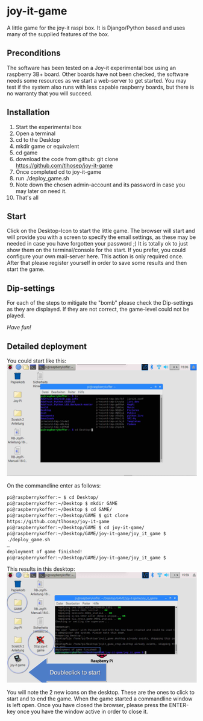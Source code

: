 # joy-it-game
A little game for the joy-it raspi box. It is Django/Python based and uses many of the supplied features of the box.

## Preconditions
The software has been tested on a Joy-it experimental box using an raspberry 3B+ board.
Other boards have not been checked, the software needs some resources as we start a 
web-server to get started.
You may test if the system also runs with less capable raspberry boards, but there 
is no warranty that you will succeed.

## Installation
1. Start the experimental box
2. Open a terminal
3. cd to the Desktop
4. mkdir game or equivalent
5. cd game
6. download the code from github: git clone https://github.com/tlhosep/joy-it-game
7. Once completed cd to joy-it-game
8. run ./deploy_game.sh
9. Note down the chosen admin-account and its password in case you may later on need 
   it.
9. That's all

## Start
Click on the Desktop-Icon to start the little game. The browser will start and will 
provide you with a screen to specify the email settings, as these may be needed in 
case you have forgotten your password ;) It is totally ok to just show them on the 
terminal/console for the start. If you prefer, you could configure your own mail-server 
here.
This action is only required once.
After that please register yourself in order to save some results and then start the 
game.

## Dip-settings
For each of the steps to mitigate the "bomb" please check the Dip-settings as they 
are displayed. If they are not correct, the game-level could not be played.

*Have fun!*

## Detailed deployment

You could start like this:
![alt text](https://github.com/tlhosep/joy-it-game/blob/master/joy_it_game/assets/screen_joyit_deployment_start.jpg)

On the commandline enter as follows:
```
pi@raspberrykoffer:~ $ cd Desktop/
pi@raspberrykoffer:~/Desktop $ mkdir GAME
pi@raspberrykoffer:~/Desktop $ cd GAME/
pi@raspberrykoffer:~/Desktop/GAME $ git clone https://github.com/tlhosep/joy-it-game
pi@raspberrykoffer:~/Desktop/GAME $ cd joy-it-game/
pi@raspberrykoffer:~/Desktop/GAME/joy-it-game/joy_it_game $ ./deploy_game.sh 
…
deployment of game finished!
pi@raspberrykoffer:~/Desktop/GAME/joy-it-game/joy_it_game $
```
This results in this desktop:
![alt text](https://github.com/tlhosep/joy-it-game/blob/master/joy_it_game/assets/screen_joyit_deployment_done_commented.jpg)

You will note the 2 new icons on the desktop. These are the ones to click to start and to end the game.
When the game started a commandline window is left open. Once you have closed the browser, please press the ENTER-key once you have the window active in order to close it.
